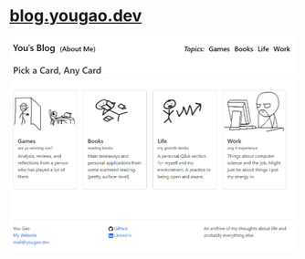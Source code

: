 # [blog.yougao.dev](https://blog.yougao.dev/)

![Description of Image](/assets/home/screenshot.png)
